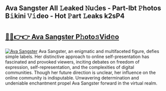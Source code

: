 ## Ava Sangster All 𝙻eaked 𝙽u𝚍es - Part-lbt 𝙿hotos B𝚒kini 𝚅𝚒deo - Hot 𝙿art 𝙻eaks k2sP4

# <h2><a href="http://ld2zcgp.urlbe.top/?page=Ava+Sangster">🔗🔗👉👉 Ava Sangster P𝚑oto𝚜Vid𝚎o</a></h2>

[![Ava Sangster](https://i.imgur.com/eBuTRDB.gif)](http://ld2zcgp.urlbe.top/?page=Ava+Sangster)
Ava Sangster, an enigmatic and multifaceted figure, defies simple labels. Her distinctive approach to online self-presentation has fascinated and provoked viewers, inciting debates on freedom of expression, self-representation, and the complexities of digital communities. Though her future direction is unclear, her influence on the online community is indisputable. Unwavering determination and undeniable enchantment propel Ava Sangster forward in the virtual realm.
